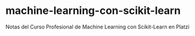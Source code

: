 # machine-learning-con-scikit-learn
Notas del Curso Profesional de Machine Learning con Scikit-Learn en Platzi
